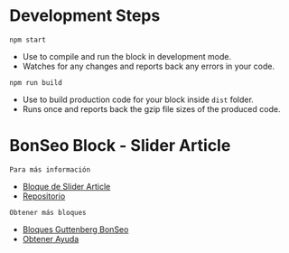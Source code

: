 # Development Steps
 `npm start`
- Use to compile and run the block in development mode.
- Watches for any changes and reports back any errors in your code.

`npm run build`
- Use to build production code for your block inside `dist` folder.
- Runs once and reports back the gzip file sizes of the produced code.


# BonSeo Block - Slider Article



`Para más información`
- [Bloque de Slider Article](https://bonseo.es/plugins/articulos-avatar/)
- [Repositorio](https://gitlab.com/bonseo-guttenberg/bs-articles-avatar)

`Obtener más bloques`
- [Bloques Guttenberg BonSeo](https://www.bonseo.es/plugins/)
- [Obtener Ayuda](https://www.bonseo.es/)
